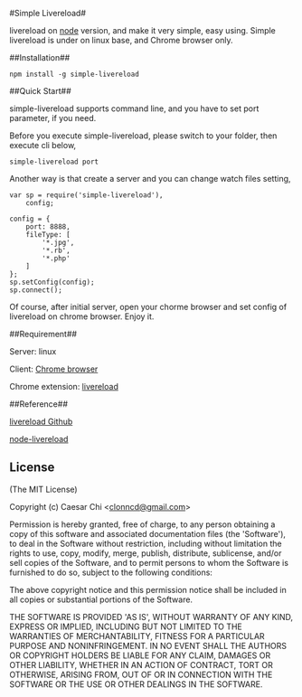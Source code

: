 #Simple Livereload#

livereload on [node](http://nodejs.org) version, and make it very simple, easy using. Simple livereload is under on linux base, and Chrome browser only. 

##Installation##

    npm install -g simple-livereload

##Quick Start##

simple-livereload supports command line, and you have to set port parameter, if you need.

Before you execute simple-livereload, please switch to your folder, then execute cli below,

    simple-livereload port

Another way is that create a server and you can change watch files setting,

    var sp = require('simple-livereload'),
        config;

    config = {
        port: 8888,
        fileType: [
            '*.jpg',
            '*.rb',
            '*.php'
        ]
    };
    sp.setConfig(config);
    sp.connect();

Of course, after initial server, open your chorme browser and set config of livereload on chrome browser. Enjoy it.

##Requirement##

Server: linux

Client: [Chrome browser](https://www.google.com/chrome)

Chrome extension: [livereload](https://chrome.google.com/webstore/detail/jnihajbhpnppcggbcgedagnkighmdlei)

##Reference##

[livereload Github](https://github.com/mockko/livereload)

[node-livereload](https://github.com/josh/node-livereload)

## License 

(The MIT License)

Copyright (c) Caesar Chi  &lt;clonncd@gmail.com&gt;

Permission is hereby granted, free of charge, to any person obtaining
a copy of this software and associated documentation files (the
'Software'), to deal in the Software without restriction, including
without limitation the rights to use, copy, modify, merge, publish,
distribute, sublicense, and/or sell copies of the Software, and to
permit persons to whom the Software is furnished to do so, subject to
the following conditions:

The above copyright notice and this permission notice shall be
included in all copies or substantial portions of the Software.

THE SOFTWARE IS PROVIDED 'AS IS', WITHOUT WARRANTY OF ANY KIND,
EXPRESS OR IMPLIED, INCLUDING BUT NOT LIMITED TO THE WARRANTIES OF
MERCHANTABILITY, FITNESS FOR A PARTICULAR PURPOSE AND NONINFRINGEMENT.
IN NO EVENT SHALL THE AUTHORS OR COPYRIGHT HOLDERS BE LIABLE FOR ANY
CLAIM, DAMAGES OR OTHER LIABILITY, WHETHER IN AN ACTION OF CONTRACT,
TORT OR OTHERWISE, ARISING FROM, OUT OF OR IN CONNECTION WITH THE
SOFTWARE OR THE USE OR OTHER DEALINGS IN THE SOFTWARE.
